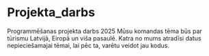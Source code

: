 # Projekta_darbs
Programmēšanas projekta darbs 2025
Mūsu komandas tēma būs par tūrismu Latvijā, Eiropā un viša pasaulē. Katra no mums atradīsi datus nepieciešamajai tēmai, lai pēc ta, varētu veidot jau kodus.
